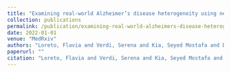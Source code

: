 ```yaml
---
title: "Examining real-world Alzheimer’s disease heterogeneity using neuroanatomical normative modelling"
collection: publications
permalink: /publication/examining-real-world-alzheimers-disease-heterogeneity-using-neuroanatomical-normative-modelling
date: 2022-01-01
venue: "MedRxiv"
authors: "Loreto, Flavia and Verdi, Serena and Kia, Seyed Mostafa and Duvnjak, Aleksandar and Hakeem, Haneen and Fitzgerald, Anna and Patel, Neva and Lilja, Johan and Win, Zarni and Perry, Richard and others"
paperurl: ""
citation: "Loreto, Flavia and Verdi, Serena and Kia, Seyed Mostafa and Duvnjak, Aleksandar and Hakeem, Haneen and Fitzgerald, Anna and Patel, Neva and Lilja, Johan and Win, Zarni and Perry, Richard and others (2022). Examining real-world Alzheimer’s disease heterogeneity using neuroanatomical normative modelling. MedRxiv."
---
```

